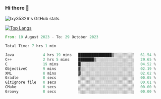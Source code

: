 ### Hi there 👋

<!--
**lxy35326/lxy35326** is a ✨ _special_ ✨ repository because its `README.md` (this file) appears on your GitHub profile.

Here are some ideas to get you started:

- 🔭 I’m currently working on ...
- 🌱 I’m currently learning ...
- 👯 I’m looking to collaborate on ...
- 🤔 I’m looking for help with ...
- 💬 Ask me about ...
- 📫 How to reach me: ...
- 😄 Pronouns: ...
- ⚡ Fun fact: ...
-->

![lxy35326's GitHub stats](https://github-readme-stats.vercel.app/api?username=lxy35326&show_icons=true)

[![Top Langs](https://github-readme-stats.vercel.app/api/top-langs/?username=anuraghazra&layout=compact)](https://github.com/anuraghazra/github-readme-stats)

<!--START_SECTION:waka-->

```rust
From: 10 August 2023 - To: 29 October 2023

Total Time: 7 hrs 1 min

Java             4 hrs 19 mins   ███████████████▒░░░░░░░░░   61.54 %
C++              2 hrs 5 mins    ███████▒░░░░░░░░░░░░░░░░░   29.65 %
C                19 mins         █░░░░░░░░░░░░░░░░░░░░░░░░   04.52 %
ObjectiveC       9 mins          ▓░░░░░░░░░░░░░░░░░░░░░░░░   02.19 %
XML              8 mins          ▓░░░░░░░░░░░░░░░░░░░░░░░░   02.02 %
Gradle           0 secs          ░░░░░░░░░░░░░░░░░░░░░░░░░   00.05 %
GitIgnore file   0 secs          ░░░░░░░░░░░░░░░░░░░░░░░░░   00.01 %
CMake            0 secs          ░░░░░░░░░░░░░░░░░░░░░░░░░   00.00 %
Groovy           0 secs          ░░░░░░░░░░░░░░░░░░░░░░░░░   00.00 %
```

<!--END_SECTION:waka-->
